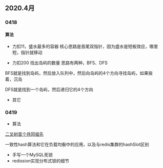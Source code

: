 ## 2020.4月

### 0418

#### 算法

- 力扣11，盛水最多的容器
核心思路是首尾双指针，因为盛水是短板效应，哪里短，指针就移动

- 力扣200 找出岛屿的数量
思路有两种，BFS、DFS

BFS就是找到岛屿，然后放入队列中，然后向岛屿的4个方向寻找岛屿，如果挨着，沉岛

DFS就是找到一个岛屿，然后递归它的4个方向

- 其它

### 0419

- 算法

[二叉树首个共同祖先](https://leetcode-cn.com/problems/first-common-ancestor-lcci/)



一致性hash算法和它在负载均衡中的应用，以及与redis集群的hashSlot区别

- 手写一个MySQL死锁
- redission实现分布式锁的细节